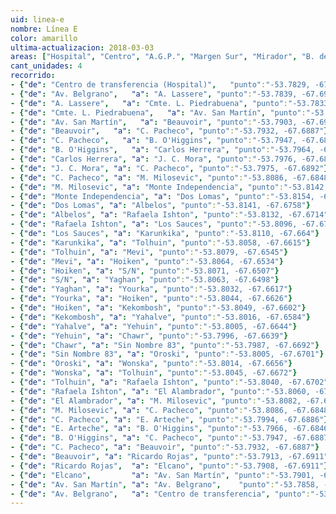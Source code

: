 ```yaml
---
uid: linea-e
nombre: Línea E
color: amarillo
ultima-actualizacion: 2018-03-03
areas: ["Hospital", "Centro", "A.G.P.", "Margen Sur", "Mirador", "B. de Georgias", "Argentino", "Los Fueguinos", "Unido", "C.A.P.", "15 de octubre", "Austral", "Punta Popper", "Arraigo Sur", "Ecológico", "La Esperanza"]
cant_unidades: 4
recorrido: 
- {"de": "Centro de transferencia (Hospital)",   "punto":"-53.7829, -67.6982"}
- {"de": "Av. Belgrano",   "a": "A. Lassere", "punto":"-53.7839, -67.6995"}
- {"de": "A. Lassere",   "a": "Cmte. L. Piedrabuena", "punto":"-53.7833, -67.7009"}
- {"de": "Cmte. L. Piedrabuena",   "a": "Av. San Martín", "punto":"-53.7850, -67.7035"}
- {"de": "Av. San Martín",   "a": "Beauvoir", "punto":"-53.7903, -67.6932"}
- {"de": "Beauvoir",   "a": "C. Pacheco", "punto":"-53.7932, -67.6887"}
- {"de": "C. Pacheco",   "a": "B. O'Higgins", "punto":"-53.7947, -67.6887"}
- {"de": "B. O'Higgins",   "a": "Carlos Herrera", "punto":"-53.7964, -67.6855"}
- {"de": "Carlos Herrera", "a": "J. C. Mora", "punto":"-53.7976, -67.6872"}
- {"de": "J. C. Mora", "a": "C. Pacheco", "punto":"-53.7975, -67.6892"}
- {"de": "C. Pacheco", "a": "M. Milosevic", "punto":"-53.8086, -67.6848"}
- {"de": "M. Milosevic", "a": "Monte Independencia", "punto":"-53.8142, -67.6819"}
- {"de": "Monte Independencia", "a": "Dos Lomas", "punto":"-53.8154, -67.6769"}
- {"de": "Dos Lomas", "a": "Albelos", "punto":"-53.8141, -67.6758"}
- {"de": "Albelos", "a": "Rafaela Ishton", "punto":"-53.8132, -67.6714"}
- {"de": "Rafaela Ishton", "a": "Los Sauces", "punto":"-53.8096, -67.6716"}
- {"de": "Los Sauces", "a": "Karunkika", "punto":"-53.8110, -67.664"}
- {"de": "Karunkika", "a": "Tolhuin", "punto":"-53.8058, -67.6615"}
- {"de": "Tolhuin", "a": "Mevi", "punto":"-53.8079, -67.6545"}
- {"de": "Mevi", "a": "Hoiken", "punto":"-53.8064, -67.6534"}
- {"de": "Hoiken", "a": "S/N", "punto":"-53.8071, -67.6507"}
- {"de": "S/N", "a": "Yaghan", "punto":"-53.8063, -67.6498"}
- {"de": "Yaghan", "a": "Yourka", "punto":"-53.8032, -67.6617"}
- {"de": "Yourka", "a": "Hoiken", "punto":"-53.8044, -67.6626"}
- {"de": "Hoiken", "a": "Kekombosh", "punto":"-53.8049, -67.6602"}
- {"de": "Kekombosh", "a": "Yahalve", "punto":"-53.8016, -67.6584"}
- {"de": "Yahalve", "a": "Yehuin", "punto":"-53.8005, -67.6644"}
- {"de": "Yehuin", "a": "Chawr", "punto":"-53.7996, -67.6639"}
- {"de": "Chawr", "a": "Sin Nombre 83", "punto":"-53.7987, -67.6692"}
- {"de": "Sin Nombre 83", "a": "Oroski", "punto":"-53.8005, -67.6701"}
- {"de": "Oroski", "a": "Wonska", "punto":"-53.8014, -67.6656"}
- {"de": "Wonska", "a": "Tolhuin", "punto":"-53.8045, -67.6672"}
- {"de": "Tolhuin", "a": "Rafaela Ishton", "punto":"-53.8040, -67.6702"}
- {"de": "Rafaela Ishton", "a": "El Alambrador", "punto":"-53.8060, -67.6716"}
- {"de": "El Alambrador", "a": "M. Milosevic", "punto":"-53.8082, -67.6847"}
- {"de": "M. Milosevic", "a": "C. Pacheco", "punto":"-53.8086, -67.6848"}
- {"de": "C. Pacheco", "a": "E. Arteche", "punto":"-53.7994, -67.6886"}
- {"de": "E. Arteche", "a": "B. O'Higgins", "punto":"-53.7966, -67.6846"}
- {"de": "B. O'Higgins", "a": "C. Pacheco", "punto":"-53.7947, -67.6887"}
- {"de": "C. Pacheco", "a": "Beauvoir", "punto":"-53.7932, -67.6887"}
- {"de": "Beauvoir", "a": "Ricardo Rojas", "punto":"-53.7913, -67.6911"}
- {"de": "Ricardo Rojas",  "a": "Elcano", "punto":"-53.7908, -67.6911"}
- {"de": "Elcano",         "a": "Av. San Martín", "punto":"-53.7901, -67.6931"}
- {"de": "Av. San Martín", "a": "Av. Belgrano",    "punto":"-53.7858, -67.7016"}
- {"de": "Av. Belgrano",   "a": "Centro de transferencia", "punto":"-53.7827, -67.6976"}
---
```

